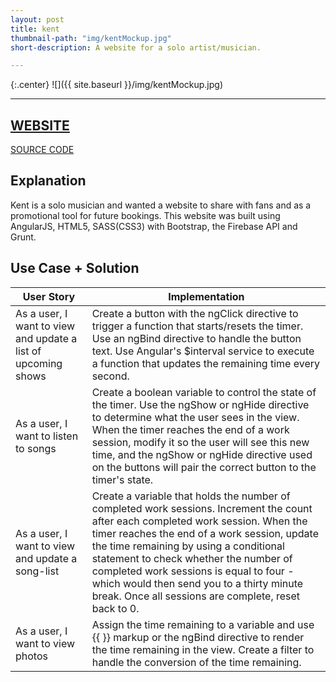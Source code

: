 ```yaml
---
layout: post
title: kent 
thumbnail-path: "img/kentMockup.jpg"
short-description: A website for a solo artist/musician.

---
```


{:.center}
![]({{ site.baseurl }}/img/kentMockup.jpg)

---
[WEBSITE](http://kentappeldoorn.com/ "Website")
---
[SOURCE CODE](https://github.com/jessappeldoorn/kent-band-page "Code")

## Explanation

Kent is a solo musician and wanted a website to share with fans and as a promotional tool for future bookings. This website was built using AngularJS, HTML5, SASS(CSS3) with Bootstrap, the Firebase API and Grunt.

## Use Case + Solution

User Story      | Implementation
------------- | -------------
As a user, I want to view and update a list of upcoming shows  | Create a button with the ngClick directive to trigger a function that starts/resets the timer. Use an ngBind directive to handle the button text. Use Angular's $interval service to execute a function that updates the remaining time every second.
As a user, I want to listen to songs | Create a boolean variable to control the state of the timer. Use the ngShow or ngHide directive to determine what the user sees in the view. When the timer reaches the end of a work session, modify it so the user will see this new time, and the ngShow or ngHide directive used on the buttons will pair the correct button to the timer's state.
As a user, I want to view and update a song-list  | Create a variable that holds the number of completed work sessions. Increment the count after each completed work session. When the timer reaches the end of a work session, update the time remaining by using a conditional statement to check whether the number of completed work sessions is equal to four - which would then send you to a thirty minute break. Once all sessions are complete, reset back to 0.
As a user, I want to view photos | Assign the time remaining to a variable and use {{ }} markup or the ngBind directive to render the time remaining in the view. Create a filter to handle the conversion of the time remaining.

<!-- ## Results

Bacon ipsum dolor amet filet mignon meatball spare ribs fatback bacon shankle. Kielbasa andouille fatback salami, boudin bresaola pig alcatra turkey spare ribs jerky. Corned beef bresaola leberkas salami alcatra beef landjaeger venison shank bacon meatloaf beef ribs picanha. Leberkas sausage brisket porchetta shankle prosciutto chicken picanha kielbasa pig kevin t-bone turducken filet mignon jowl. -->


